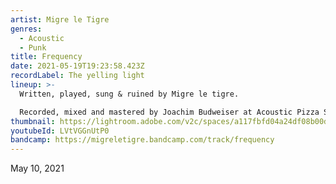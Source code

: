 ```yaml
---
artist: Migre le Tigre
genres:
  - Acoustic
  - Punk
title: Frequency
date: 2021-05-19T19:23:58.423Z
recordLabel: The yelling light
lineup: >-
  Written, played, sung & ruined by Migre le tigre.

  Recorded, mixed and mastered by Joachim Budweiser at Acoustic Pizza Studio Bern.
thumbnail: https://lightroom.adobe.com/v2c/spaces/a117fbfd04a24df08b00dc7343422215/assets/6e478df9f8a627d97091f50cf283b810/revisions/5bd01a1658fe42d49c955933c3d7dc15/renditions/bddce82cfcbbbf6841a7ed16610b03a7
youtubeId: LVtVGGnUtP0
bandcamp: https://migreletigre.bandcamp.com/track/frequency
---
```

May 10, 2021